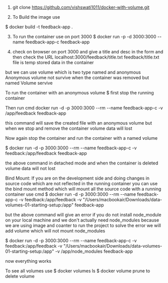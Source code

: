 1. git clone https://github.com/vishswati1011/docker-with-volume.git 

2. To Build the image use

$ docker build -t feedback-app .

3. To run the container use on port 3000
$ docker run -p -d  3000:3000 --name feedback-app-c feedback-app  

4. check on browser on port 3000
and give a title and desc in the form and then check the URL localhost:3000/feedback/title.txt
feedback/title.txt file is temp stored data in the container

but we can use volume which is two type named and anonymous
Anonymous volume not survive when the container was removed but named Volume servive

To run the container with an anonymous volume
$ first stop the running container

Then run cmd
docker run -d -p 3000:3000 --rm --name feedback-app-c -v /app/feedback feedback-app

this command will save the created file with an anonymous volume but when we stop and remove the container volume data will lost

Now again stop the container and run the container with a named volume

$ docker run -d -p 3000:3000 --rm --name feedback-app-c -v feedback:/app/feedback feedback-app

the above command in detached mode and when the container is deleted volume data will not lost

Bind Mount: If you are on the development side and doing changes in source code which are not reflected in the running container you can use the bind mount method
which will mount all the source code with a running container 
use cmd
$ docker run -d -p 3000:3000 --rm --name feedback-app-c -v feedback:/app/feedback -v "/Users/macbookair/Downloads/data-volumes-01-starting-setup:/app" feedback-app

but the above command will give an error if you do not install node_module on your local machine and we don't actually need node_modules because we are using image and coanter to run the project 
to solve the error we will add volume which will not mount node_modules

$ docker run -d -p 3000:3000 --rm --name feedback-app-c -v feedback:/app/feedback -v "/Users/macbookair/Downloads/data-volumes-01-starting-setup:/app" -v /app/node_modules feedback-app

now everything works 

To see all volumes use
$ docker volumes ls
$ docker volume prune to delete volume
